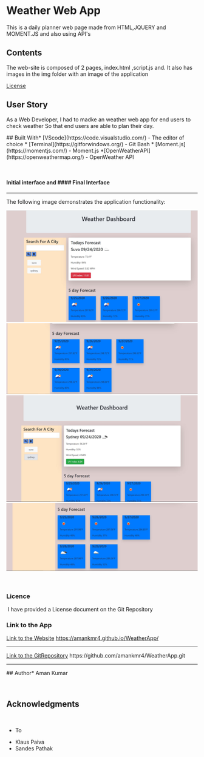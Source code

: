 # Weather Web App
This is a daily planner web page made from HTML,JQUERY and MOMENT.JS and also using API's
​
## Contents
The web-site is composed of 2 pages, index.html ,script.js and. It also has images in the img folder with an image of the application

[License](#License)
​
## User Story
<p>
As a Web Developer,
I had to madke an weather web app for end users to check weather
So that end users are able to plan their day.
</p>
​
## Built With
​
* [VScode](https://code.visualstudio.com/) - The editor of choice
* [Terminal](https://gitforwindows.org/) - Git Bash
* [Moment.js](https://momentjs.com/) - Moment.js
*[OpenWeatherAPI](https://openweathermap.org/) - OpenWeather API
 
​
#### Initial interface and #### Final Interface
<hr>

The following image demonstrates the application functionality:

![WeatherWebApp-Picture1](./Assets/Images/imagered.JPG)
![WeatherWebApp-Picture2](./Assets/Images/imagered1.JPG)
![WeatherWebApp-Picture3](./Assets/Images/imagegreen2.JPG)
![WeatherWebApp-Picture4](./Assets/Images/imagegreen3.JPG)

​
​
### Licence
​
I have provided a License document on the Git Repository
​
### Link to the App
<a href="https://amankmr4.github.io/WeatherApp/">Link to the Website</a>
https://amankmr4.github.io/WeatherApp/

<hr>
<a href="https://github.com/amankmr4/WeatherApp.git">Link to the GitRepository</a>
https://github.com/amankmr4/WeatherApp.git

<hr>
​
## Author
​
* Aman Kumar

​
## Acknowledgments
​
* To 
- Klaus Paiva
- Sandes Pathak
